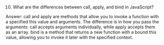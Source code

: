 10. What are the differences between call, apply, and bind in JavaScript?

Answer: call and apply are methods that allow you to invoke a function with a specified this value and arguments. The difference is in how you pass the arguments: call accepts arguments individually, while apply accepts them as an array. bind is a method that returns a new function with a bound this value, allowing you to invoke it later with the specified context.
